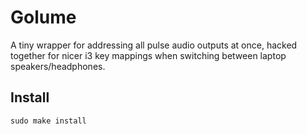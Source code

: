 # Golume

A tiny wrapper for addressing all pulse audio outputs at once, hacked together for nicer i3 key mappings when switching between laptop speakers/headphones.

## Install

```
sudo make install
```